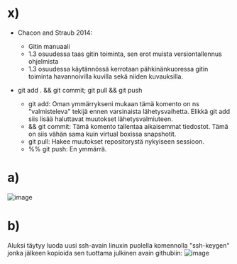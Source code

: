 # x)
- Chacon and Straub 2014:
  - Gitin manuaali
  - 1.3 osuudessa taas gitin toiminta, sen erot muista versiontallennus ohjelmista
  - 1.3 osuudessa käytännössä kerrotaan pähkinänkuoressa gitin toiminta havannoivilla kuvilla sekä niiden kuvauksilla.
 
- git add . && git commit; git pull && git push
  - git add: Oman ymmärrykseni mukaan tämä komento on ns "valmisteleva" tekijä ennen varsinaista lähetysvaihetta. Elikkä git add siis lisää haluttavat muutokset lähetysvalmiuteen.
  - && git commit: Tämä komento tallentaa aikaisemmat tiedostot. Tämä on siis vähän sama kuin virtual boxissa snapshotit.
  - git pull: Hakee muutokset repositorystä nykyiseen sessioon.
  - %% git push: En ymmärrä.
 
# a) 

![image](https://github.com/JereKokko02/Palvelinten-hallinta/assets/165003744/7574c624-360f-47d3-9fa7-c94e0c3db12e)

# b) 
Aluksi täytyy luoda uusi ssh-avain linuxin puolella komennolla "ssh-keygen" jonka jälkeen kopioida sen tuottama julkinen avain githubiin:
![image](https://github.com/JereKokko02/Palvelinten-hallinta/assets/165003744/ba199654-727e-437d-98d1-7933c2ff5765)


